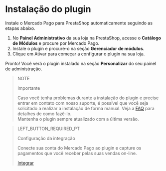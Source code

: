 # Instalação do plugin
 
Instale o Mercado Pago para PrestaShop automaticamente seguindo as etapas abaixo.
 
1. No **Painel Administrativo** da sua loja na PrestaShop, acesse o **Catálogo de Módulos** e procure por Mercado Pago.
2. Instale o plugin e procure-o na seção **Gerenciador de módulos**.
3. Clique em Ativar para começar a configurar o plugin na sua loja.
 
Pronto! Você verá o plugin instalado na seção **Personalizar** do seu painel de administração.
 
> NOTE
>
> Importante
>
> Caso você tenha problemas durante a instalação do plugin e precise entrar em contato com nosso suporte, é possível que você seja solicitado a realizar a instalação de forma manual. Veja a [FAQ](https://www.mercadopago[FAKER][URL][DOMAIN]/developers/pt/guides/plugins/prestashop/faq) para detalhes de como fazê-lo.
> <br>
> Mantenha o plugin sempre atualizado com a última versão.
  
> LEFT_BUTTON_REQUIRED_PT
>
> Configuração da integração
>
> Conecte sua conta do Mercado Pago ao plugin e capture os pagamentos que você receber pelas suas vendas on-line.
>
> [Integrar](https://www.mercadopago[FAKER][URL][DOMAIN]/developers/pt/guides/plugins/prestashop/integration)